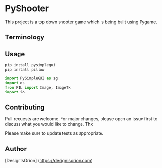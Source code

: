 # PyShooter

This project is a top down shooter game which is being built using Pygame. 


## Terminology

## Usage
```python packages
pip install pysimplegui
pip install pillow
```

```python
import PySimpleGUI as sg
import os
from PIL import Image, ImageTk
import io
```

## Contributing
Pull requests are welcome. For major changes, please open an issue first to discuss what you would like to change. Thx

Please make sure to update tests as appropriate.

## Author
[DesignIsOrion] (https://designisorion.com)

